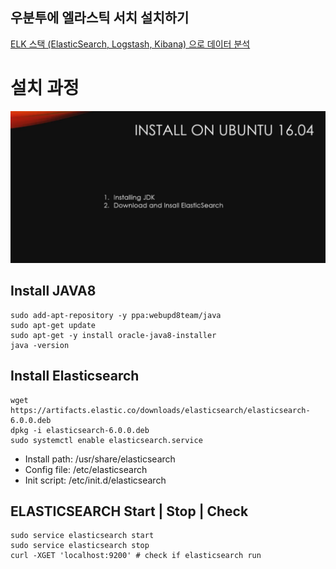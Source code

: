 ## 우분투에 엘라스틱 서치 설치하기

[ELK 스택 (ElasticSearch, Logstash, Kibana) 으로 데이터 분석](https://www.inflearn.com/course/elk-%EC%8A%A4%ED%83%9D-%EB%8D%B0%EC%9D%B4%ED%84%B0-%EB%B6%84%EC%84%9D/)

# 설치 과정

<img src="./imgs/elasticsearch_install.jpg">

## Install JAVA8
```
sudo add-apt-repository -y ppa:webupd8team/java
sudo apt-get update
sudo apt-get -y install oracle-java8-installer
java -version
```

## Install Elasticsearch
```
wget https://artifacts.elastic.co/downloads/elasticsearch/elasticsearch-6.0.0.deb
dpkg -i elasticsearch-6.0.0.deb
sudo systemctl enable elasticsearch.service
```

- Install path: /usr/share/elasticsearch
- Config file: /etc/elasticsearch
- Init script: /etc/init.d/elasticsearch

## ELASTICSEARCH Start | Stop | Check
```
sudo service elasticsearch start
sudo service elasticsearch stop
curl -XGET 'localhost:9200' # check if elasticsearch run
```
